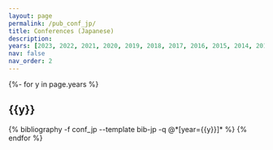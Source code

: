 ```yaml
---
layout: page
permalink: /pub_conf_jp/
title: Conferences (Japanese)
description:
years: [2023, 2022, 2021, 2020, 2019, 2018, 2017, 2016, 2015, 2014, 2013]
nav: false
nav_order: 2
---
```

<!-- _pages/publications.md -->
<div class="publications">

{%- for y in page.years %}
  <h2 class="year">{{y}}</h2>
  {% bibliography -f conf_jp --template bib-jp -q @*[year={{y}}]* %}
{% endfor %}

</div>
